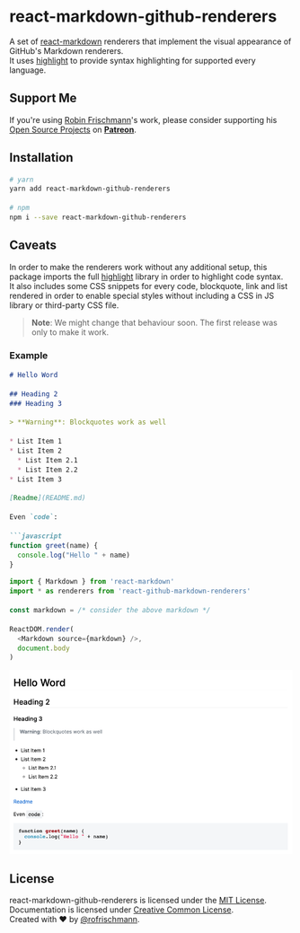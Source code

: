 # react-markdown-github-renderers

A set of [react-markdown](https://www.github.com/rexxars/react-markdown) renderers that implement the visual appearance of GitHub's Markdown renderers.<br>
It uses [highlight](http://highlightjs.org) to provide syntax highlighting for supported every language.

## Support Me
If you're using [Robin Frischmann](https://rofrischmann.de)'s work, please consider supporting his [Open Source Projects](https://github.com/rofrischmann) on [**Patreon**](https://www.patreon.com/rofrischmann).

## Installation
```sh
# yarn
yarn add react-markdown-github-renderers

# npm
npm i --save react-markdown-github-renderers
```

## Caveats
In order to make the renderers work without any additional setup, this package imports the full [highlight](http://highlightjs.org) library in order to highlight code syntax.<br>
It also includes some CSS snippets for every code, blockquote, link and list rendered in order to enable special styles without including a CSS in JS library or third-party CSS file.<br>

> **Note**: We might change that behaviour soon. The first release was only to make it work.

### Example

```md
# Hello Word

## Heading 2
### Heading 3

> **Warning**: Blockquotes work as well

* List Item 1
* List Item 2
  * List Item 2.1
  * List Item 2.2
* List Item 3

[Readme](README.md)

Even `code`:

```javascript
function greet(name) {
  console.log("Hello " + name)
}
```

```javascript
import { Markdown } from 'react-markdown'
import * as renderers from 'react-github-markdown-renderers'

const markdown = /* consider the above markdown */

ReactDOM.render(
  <Markdown source={markdown} />, 
  document.body
)
```

![Preview](demo.png)

## License
react-markdown-github-renderers is licensed under the [MIT License](http://opensource.org/licenses/MIT).<br>
Documentation is licensed under [Creative Common License](http://creativecommons.org/licenses/by/4.0/).<br>
Created with ♥ by [@rofrischmann](http://rofrischmann.de).
